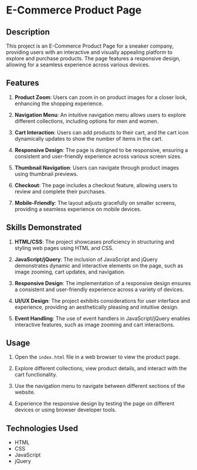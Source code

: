 # E-Commerce Product Page

## Description

This project is an E-Commerce Product Page for a sneaker company, providing users with an interactive and visually appealing platform to explore and purchase products. The page features a responsive design, allowing for a seamless experience across various devices.

## Features

1. **Product Zoom**: Users can zoom in on product images for a closer look, enhancing the shopping experience.

2. **Navigation Menu**: An intuitive navigation menu allows users to explore different collections, including options for men and women.

3. **Cart Interaction**: Users can add products to their cart, and the cart icon dynamically updates to show the number of items in the cart.

4. **Responsive Design**: The page is designed to be responsive, ensuring a consistent and user-friendly experience across various screen sizes.

5. **Thumbnail Navigation**: Users can navigate through product images using thumbnail previews.

6. **Checkout**: The page includes a checkout feature, allowing users to review and complete their purchases.

7. **Mobile-Friendly**: The layout adjusts gracefully on smaller screens, providing a seamless experience on mobile devices.

## Skills Demonstrated

1. **HTML/CSS**: The project showcases proficiency in structuring and styling web pages using HTML and CSS.

2. **JavaScript/jQuery**: The inclusion of JavaScript and jQuery demonstrates dynamic and interactive elements on the page, such as image zooming, cart updates, and navigation.

3. **Responsive Design**: The implementation of a responsive design ensures a consistent and user-friendly experience across a variety of devices.

4. **UI/UX Design**: The project exhibits considerations for user interface and experience, providing an aesthetically pleasing and intuitive design.

5. **Event Handling**: The use of event handlers in JavaScript/jQuery enables interactive features, such as image zooming and cart interactions.

## Usage

1. Open the `index.html` file in a web browser to view the product page.

2. Explore different collections, view product details, and interact with the cart functionality.

3. Use the navigation menu to navigate between different sections of the website.

4. Experience the responsive design by testing the page on different devices or using browser developer tools.

## Technologies Used

- HTML
- CSS
- JavaScript
- jQuery
